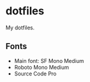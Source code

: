 # dotfiles
My dotfiles.

## Fonts
 * Main font: SF Mono Medium
 * Roboto Mono Medium
 * Source Code Pro
